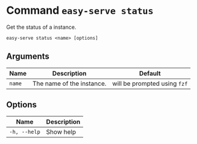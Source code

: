 # Command `easy-serve status`

Get the status of a instance.

```shell
easy-serve status <name> [options]
```

## Arguments

Name   | Description               | Default
-------|---------------------------|-----------------------------
`name` | The name of the instance. | will be prompted using `fzf`


## Options

Name         | Description
-------------|------------
`-h, --help` | Show help